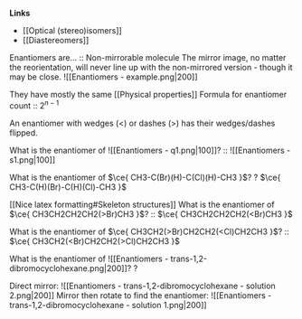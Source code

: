 **Links**
- [[Optical (stereo)isomers]] 
- [[Diastereomers]] 

Enantiomers are... :: Non-mirrorable molecule
The mirror image, no matter the reorientation, will never line up with the non-mirrored version - though it may be close.
![[Enantiomers - example.png|200]]

They have mostly the same [[Physical properties]] 
Formula for enantiomer count :: $2^{n - 1}$

An enantiomer with wedges (<) or dashes (>) has their wedges/dashes flipped.

What is the enantiomer of ![[Enantiomers - q1.png|100]]? :: ![[Enantiomers - s1.png|100]]

What is the enantiomer of $\ce{ CH3-C(Br)(H)-C(Cl)(H)-CH3 }$?
?
$\ce{ CH3-C(H)(Br)-C(H)(Cl)-CH3 }$

[[Nice latex formatting#Skeleton structures]] 
What is the enantiomer of $\ce{ CH3CH2CH2CH2(>Br)CH3 }$? :: $\ce{ CH3CH2CH2CH2(<Br)CH3 }$

What is the enantiomer of $\ce{ CH3CH2(>Br)CH2CH2(<Cl)CH2CH3 }$? :: $\ce{ CH3CH2(<Br)CH2CH2(>Cl)CH2CH3 }$


What is the enantiomer of ![[Enantiomers - trans-1,2-dibromocyclohexane.png|200]]?
?

Direct mirror: ![[Enantiomers - trans-1,2-dibromocyclohexane - solution 2.png|200]]
Mirror then rotate to find the enantiomer: ![[Enantiomers - trans-1,2-dibromocyclohexane - solution 1.png|200]]

